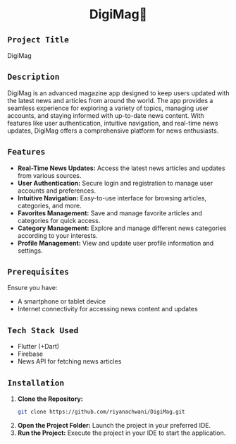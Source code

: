 <h1 align="center">
  <a href="# DigiMag"></a>
   DigiMag📖
</h1>

## `Project Title`
DigiMag

## `Description`
DigiMag is an advanced magazine app designed to keep users updated with the latest news and articles from around the world. The app provides a seamless experience for exploring a variety of topics, managing user accounts, and staying informed with up-to-date news content. With features like user authentication, intuitive navigation, and real-time news updates, DigiMag offers a comprehensive platform for news enthusiasts.

## `Features`
- **Real-Time News Updates:** Access the latest news articles and updates from various sources.
- **User Authentication:** Secure login and registration to manage user accounts and preferences.
- **Intuitive Navigation:** Easy-to-use interface for browsing articles, categories, and more.
- **Favorites Management:** Save and manage favorite articles and categories for quick access.
- **Category Management:** Explore and manage different news categories according to your interests.
- **Profile Management:** View and update user profile information and settings.

## `Prerequisites`
Ensure you have:
- A smartphone or tablet device
- Internet connectivity for accessing news content and updates

## `Tech Stack Used`
- Flutter (+Dart)
- Firebase
- News API for fetching news articles

## `Installation`
1. **Clone the Repository:**
   ```bash
   git clone https://github.com/riyanachwani/DigiMag.git
   ```
2. **Open the Project Folder:** Launch the project in your preferred IDE.
3. **Run the Project:** Execute the project in your IDE to start the application.
